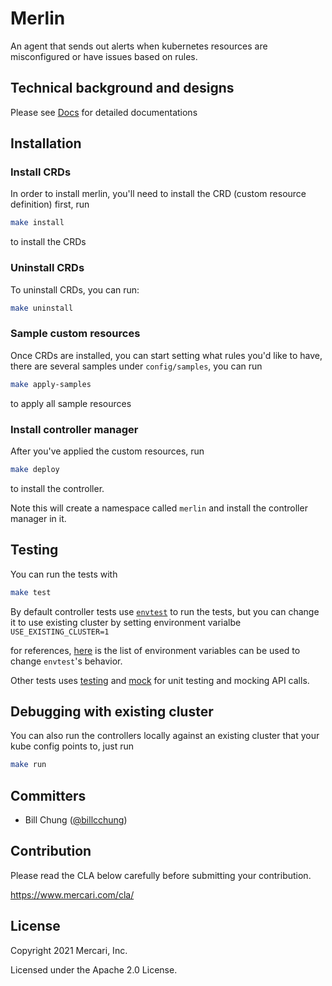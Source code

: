 # Merlin

An agent that sends out alerts when kubernetes resources are misconfigured or have issues based on rules.

## Technical background and designs

Please see [Docs](https://github.com/kouzoh/merlin/tree/master/docs) for detailed documentations


## Installation

### Install CRDs
In order to install merlin, you'll need to install the CRD (custom resource definition) first, run

```bash
make install
```  
to install the CRDs

### Uninstall CRDs
To uninstall CRDs, you can run:
```bash
make uninstall
```

### Sample custom resources
Once CRDs are installed, you can start setting what rules you'd like to have, there are several samples under `config/samples`, 
you can run 
```bash
make apply-samples
```
to apply all sample resources

### Install controller manager
After you've applied the custom resources, run
```bash
make deploy
``` 
to install the controller.

Note this will create a namespace called `merlin` and install the controller manager in it.


## Testing
You can run the tests with 
```bash
make test
```

By default controller tests use [`envtest`](https://github.com/kubernetes-sigs/controller-runtime/tree/master/pkg/envtest)
to run the tests, but you can change it to use existing cluster by setting environment varialbe `USE_EXISTING_CLUSTER=1`

for references, [here](https://github.com/kubernetes-sigs/controller-runtime/blob/528cd19ee0de5d4732234566f756ef75f8c5ce77/pkg/envtest/server.go#L37-L45) 
is the list of environment variables can be used to change `envtest`'s behavior.

Other tests uses [testing](https://golang.org/pkg/testing/) and [mock](https://github.com/golang/mock) for unit testing and mocking API calls. 

## Debugging with existing cluster
You can also run the controllers locally against an existing cluster that your kube config points to, just run 
```bash
make run
``` 


## Committers

 * Bill Chung ([@billcchung](https://github.com/billcchung))

## Contribution

Please read the CLA below carefully before submitting your contribution.

https://www.mercari.com/cla/

## License

Copyright 2021 Mercari, Inc.

Licensed under the Apache 2.0 License.
